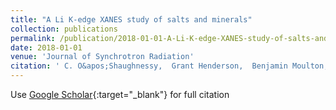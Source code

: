 ```yaml
---
title: "A Li K-edge XANES study of salts and minerals"
collection: publications
permalink: /publication/2018-01-01-A-Li-K-edge-XANES-study-of-salts-and-minerals
date: 2018-01-01
venue: 'Journal of Synchrotron Radiation'
citation: ' C. O&apos;Shaughnessy,  Grant Henderson,  Benjamin Moulton,  Lucia Zuin,  Daniel Neuville, &quot;A Li K-edge XANES study of salts and minerals.&quot; Journal of Synchrotron Radiation, 2018.'
---
```

Use [Google Scholar](https://scholar.google.com/scholar?q=A+Li+K+edge+XANES+study+of+salts+and+minerals){:target="_blank"} for full citation